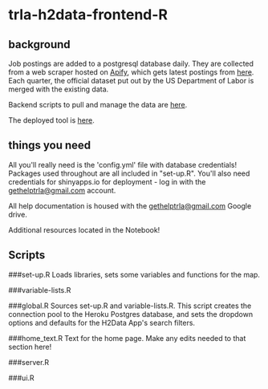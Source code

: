 # trla-h2data-frontend-R

## background

Job postings are added to a postgresql database daily. They are collected from a web scraper hosted on [Apify](https://my.apify.com/account), which gets latest postings from [here](https://seasonaljobs.dol.gov/). Each quarter, the official dataset put out by the US Department of Labor is merged with the existing data. 

Backend scripts to pull and manage the data are [here](https://github.com/TRLegalAid/trla-H2Data-backend).

The deployed tool is [here](https://trla.shinyapps.io/H2Data/). 

## things you need

All you'll really need is the 'config.yml' file with database credentials! Packages used throughout are all included in "set-up.R". You'll also need credentials for shinyapps.io for deployment - log in with the gethelptrla@gmail.com account. 

All help documentation is housed with the gethelptrla@gmail.com Google drive.

Additional resources located in the Notebook!


## Scripts

###set-up.R
Loads libraries, sets some variables and functions for the map.

###variable-lists.R


###global.R
Sources set-up.R and variable-lists.R. This script creates the connection pool to the Heroku Postgres database, and sets the dropdown options and defaults for the H2Data App's search filters.


###home_text.R
Text for the home page. Make any edits needed to that section here!

###server.R



###ui.R